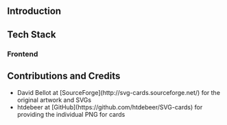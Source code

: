 ## Introduction

## Tech Stack

### Frontend

###

## Contributions and Credits
<ul>
    <li>David Bellot at [SourceForge](http://svg-cards.sourceforge.net/) for the original artwork and SVGs
    <li>htdebeer at [GitHub](https://github.com/htdebeer/SVG-cards) for providing the individual PNG for cards
</ul>
